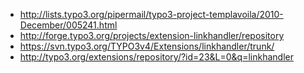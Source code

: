 * http://lists.typo3.org/pipermail/typo3-project-templavoila/2010-December/005241.html
* http://forge.typo3.org/projects/extension-linkhandler/repository
* https://svn.typo3.org/TYPO3v4/Extensions/linkhandler/trunk/
* http://typo3.org/extensions/repository/?id=23&L=0&q=linkhandler
